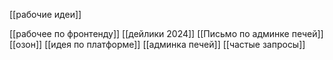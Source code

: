 [[рабочие идеи]]

[[рабочее по фронтенду]]
[[дейлики 2024]]
[[Письмо по админке печей]]
[[озон]]
[[идея по платформе]]
[[админка печей]]
[[частые запросы]]